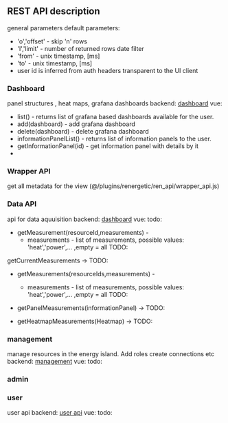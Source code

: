 ## REST API description
general parameters
default parameters:
- 'o','offset' - skip 'n' rows
- 'l','limit' - number of returned rows
date filter
- 'from' - unix timestamp, [ms]
- 'to' - unix timestamp, [ms]
- user id is inferred from auth headers transparent to the UI client

### Dashboard
panel structures , heat maps, grafana dashboards
backend: [dashboard](./api/dashboard.md)
vue:
* list() - returns list of grafana based dashboards available for the user. 
* add(dashboard) - add grafana dashboard
* delete(dashboard) - delete grafana  dashboard
* informationPanelList() - returns list of information panels to the user. 
* getInformationPanel(id) - get information panel with details by it
* 
<!-- * listHeatMap  - returns list of grafana based dashboards to the user. 
* getHeatMap(id) -  get heatmap by id
* addHeatMap(heatmap) -->
### Wrapper API
get all metadata for the view
(@/plugins/renergetic/ren_api/wrapper_api.js)

### Data API
api for data aquuisition
backend: [dashboard](./api/data.md)
vue: todo:
* getMeasurement(resourceId,measurements) -
    * measurements - list of measurements, possible values: 'heat','power',...  ,empty = all TODO:

getCurrentMeasurements -> TODO:

* getMeasurements(resourceIds,measurements) -
    * measurements - list of measurements, possible values: 'heat','power',...  ,empty = all TODO:

* getPanelMeasurements(informationPanel)  -> TODO:
* getHeatmapMeasurements(Heatmap)  -> TODO:

### management
manage resources in the energy island. Add roles create connections etc
backend: [management](./api/management.md)
vue: todo:


### admin

### user
user api
backend: [user api](./api/userapi.md)
vue: todo: